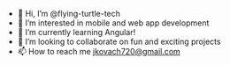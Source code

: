- 👋 Hi, I’m @flying-turtle-tech
- 👀 I’m interested in mobile and web app development
- 🌱 I’m currently learning Angular!
- 💞️ I’m looking to collaborate on fun and exciting projects
- 📫 How to reach me jkovach720@gmail.com

<!---
flying-turtle-tech/flying-turtle-tech is a ✨ special ✨ repository because its `README.md` (this file) appears on your GitHub profile.
You can click the Preview link to take a look at your changes.
--->
